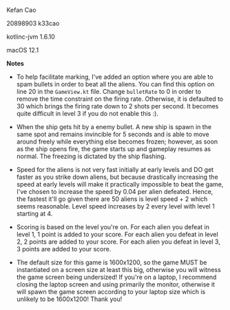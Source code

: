 Kefan Cao

20898903 k33cao

kotlinc-jvm 1.6.10

macOS 12.1

**Notes**
- To help facilitate marking, I've added an option where you are able to 
spam bullets in order to beat all the aliens. You can find this option on 
line 20 in the `GameView.kt` file. Change `bulletRate` to 0 in order to remove 
the time constraint on the firing rate. Otherwise, it is defaulted to 30 which 
brings the firing rate down to 2 shots per second. It becomes quite difficult in 
level 3 if you do not enable this :). 


- When the ship gets hit by a enemy bullet. A new ship is spawn 
in the same spot and remains invincible for 5 seconds and is able to 
move around freely while everything else becomes frozen; however, as soon as the ship opens fire, the game starts up and gameplay resumes as normal. The freezing is dictated by 
the ship flashing. 

- Speed for the aliens is not very fast initially at early levels and DO get faster as you strike down aliens, but because drastically increasing the speed at early levels will make 
it practically impossible to beat the game, I've chosen to increase the speed by 0.04
per alien defeated. Hence, the fastest it'll go given there are 50 aliens is level speed + 2 which seems reasonable. Level speed increases by 2 every level with level 1 starting at 4. 

- Scoring is based on the level you're on. For each alien you defeat in level 1, 1 point is added to your score. For each alien you defeat in level 2, 2 points are added to your score. For each alien you defeat in level 3, 3 points are added to your score. 

- The default size for this game is 1600x1200, so the game MUST be instantiated on a screen size at least this big, otherwise you will witness the game screen being undersized! If you're on a laptop, I recommend closing the laptop screen and using primarily the monitor, otherwise it will spawn the game screen according to your laptop size which is unlikely to be 1600x1200! Thank you!